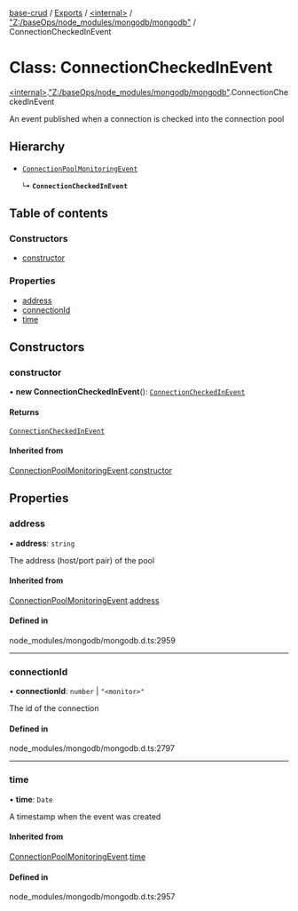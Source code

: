 [base-crud](../README.md) / [Exports](../modules.md) / [\<internal\>](../modules/internal_.md) / ["Z:/baseOps/node\_modules/mongodb/mongodb"](../modules/internal_._Z__baseOps_node_modules_mongodb_mongodb_.md) / ConnectionCheckedInEvent

# Class: ConnectionCheckedInEvent

[\<internal\>](../modules/internal_.md).["Z:/baseOps/node\_modules/mongodb/mongodb"](../modules/internal_._Z__baseOps_node_modules_mongodb_mongodb_.md).ConnectionCheckedInEvent

An event published when a connection is checked into the connection pool

## Hierarchy

- [`ConnectionPoolMonitoringEvent`](internal_._Z__baseOps_node_modules_mongodb_mongodb_.ConnectionPoolMonitoringEvent.md)

  ↳ **`ConnectionCheckedInEvent`**

## Table of contents

### Constructors

- [constructor](internal_._Z__baseOps_node_modules_mongodb_mongodb_.ConnectionCheckedInEvent.md#constructor)

### Properties

- [address](internal_._Z__baseOps_node_modules_mongodb_mongodb_.ConnectionCheckedInEvent.md#address)
- [connectionId](internal_._Z__baseOps_node_modules_mongodb_mongodb_.ConnectionCheckedInEvent.md#connectionid)
- [time](internal_._Z__baseOps_node_modules_mongodb_mongodb_.ConnectionCheckedInEvent.md#time)

## Constructors

### constructor

• **new ConnectionCheckedInEvent**(): [`ConnectionCheckedInEvent`](internal_._Z__baseOps_node_modules_mongodb_mongodb_.ConnectionCheckedInEvent.md)

#### Returns

[`ConnectionCheckedInEvent`](internal_._Z__baseOps_node_modules_mongodb_mongodb_.ConnectionCheckedInEvent.md)

#### Inherited from

[ConnectionPoolMonitoringEvent](internal_._Z__baseOps_node_modules_mongodb_mongodb_.ConnectionPoolMonitoringEvent.md).[constructor](internal_._Z__baseOps_node_modules_mongodb_mongodb_.ConnectionPoolMonitoringEvent.md#constructor)

## Properties

### address

• **address**: `string`

The address (host/port pair) of the pool

#### Inherited from

[ConnectionPoolMonitoringEvent](internal_._Z__baseOps_node_modules_mongodb_mongodb_.ConnectionPoolMonitoringEvent.md).[address](internal_._Z__baseOps_node_modules_mongodb_mongodb_.ConnectionPoolMonitoringEvent.md#address)

#### Defined in

node_modules/mongodb/mongodb.d.ts:2959

___

### connectionId

• **connectionId**: `number` \| ``"<monitor>"``

The id of the connection

#### Defined in

node_modules/mongodb/mongodb.d.ts:2797

___

### time

• **time**: `Date`

A timestamp when the event was created

#### Inherited from

[ConnectionPoolMonitoringEvent](internal_._Z__baseOps_node_modules_mongodb_mongodb_.ConnectionPoolMonitoringEvent.md).[time](internal_._Z__baseOps_node_modules_mongodb_mongodb_.ConnectionPoolMonitoringEvent.md#time)

#### Defined in

node_modules/mongodb/mongodb.d.ts:2957
